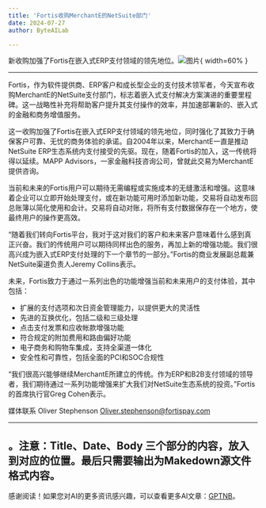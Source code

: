 ```yaml
---
title: 'Fortis收购MerchantE的NetSuite部门'
date: 2024-07-27
author: ByteAILab

---
```


新收购加强了Fortis在嵌入式ERP支付领域的领先地位。![图片](https://ai-techpark.com/wp-content/uploads/2024/07/Fortis-Ac-960x540.jpg){ width=60% }

---
Fortis，作为软件提供商、ERP客户和成长型企业的支付技术领军者，今天宣布收购MerchantE的NetSuite支付部门，标志着嵌入式支付解决方案演进的重要里程碑。这一战略性补充将帮助客户提升其支付操作的效率，并加速部署新的、嵌入式的金融和商务增值服务。

这一收购加强了Fortis在嵌入式ERP支付领域的领先地位，同时强化了其致力于确保客户可靠、无忧的商务体验的承诺。自2004年以来，MerchantE一直是推动NetSuite ERP生态系统内支付接受的先驱。现在，随着Fortis的加入，这一传统将得以延续。MAPP Advisors，一家金融科技咨询公司，曾就此交易为MerchantE提供咨询。

当前和未来的Fortis用户可以期待无需编程或实施成本的无缝激活和增强。这意味着企业可以立即开始处理支付，或在新功能可用时添加新功能，交易将自动发布回总账簿以简化使用和会计。交易将自动对账，将所有支付数据保存在一个地方，使最终用户的操作更高效。

“随着我们转向Fortis平台，我对于这对我们的客户和未来客户意味着什么感到真正兴奋。我们的传统用户可以期待同样出色的服务，再加上新的增强功能。我们很高兴成为嵌入式ERP支付处理的下一个章节的一部分。”Fortis的商业发展副总裁兼NetSuite渠道负责人Jeremy Collins表示。

未来，Fortis致力于通过一系列出色的功能增强当前和未来用户的支付体验，其中包括：

- 扩展的支付选项和次日资金管理能力，以提供更大的灵活性
- 先进的互换优化，包括二级和三级处理
- 点击支付发票和应收帐款增强功能
- 符合规定的附加费用和路由偏好功能
- 电子商务和购物车集成，支持全渠道一体化
- 安全性和可靠性，包括全面的PCI和SOC合规性

“我们很高兴能够继续MerchantE所建立的传统。作为ERP和B2B支付领域的领导者，我们期待通过一系列功能增强来扩大我们对NetSuite生态系统的投资。”Fortis的首席执行官Greg Cohen表示。

媒体联系
Oliver Stephenson
Oliver.stephenson@fortispay.com

---

。注意：Title、Date、Body 三个部分的内容，放入到对应的位置。最后只需要输出为Makedown源文件格式内容。
---
感谢阅读！如果您对AI的更多资讯感兴趣，可以查看更多AI文章：[GPTNB](https://gptnb.com)。